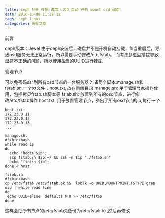 ```yaml
---
title: ceph 批量 根据 磁盘 UUID 自动 开机 mount osd 磁盘
date: 2016-11-08 11:22:12
tags: ceph linux
categories: 所有文章
---
```


前言

ceph版本：Jewel
由于ceph安装后，磁盘并不是开机自动挂载，每当重启后，导致osd服务无法正常运行，所以需要手动修改/etc/fstab。
而考虑到磁盘插拔导致盘符不正确的问题，所以使用磁盘的UUID进行挂载.
<!--more-->
管理节点

  可以免密码ssh到所有osd节点的一台服务器
  准备两个脚本:manage.sh和fstab.sh,一个txt文件：host.txt, 放在同级目录
  manage.sh: 用于管理节点操作使用，包括拷贝fstab.sh脚本等
  fstab.sh: 放置到所有的osd节点，进行修改/etc/fstab操作
  host.txt: 用于放置管理节点，列出了所有osd节点的ip,每行一个

    host.txt:
    172.23.0.11
    172.23.0.12
    172.23.0.13
    ...

    manage.sh:
    #!/bin/bash
    while read ip
    do
      echo "begin $ip";
      scp fstab.sh $ip:~/ && ssh -n $ip "./fstab.sh"
      echo "finish $ip";
    done < host

    fstab.sh
    #!/bin/bash
    cp /etc/fstab /etc/fstab.bk &&  lsblk -o UUID,MOUNTPOINT,FSTYPE|grep osd | while read line  
    do  
     echo UUID=$line  defaults 0 0 >> /etc/fstab
    done 

  这样会把所有节点的/etc/fstab先备份为/etc/fstab.bk,然后再修改
